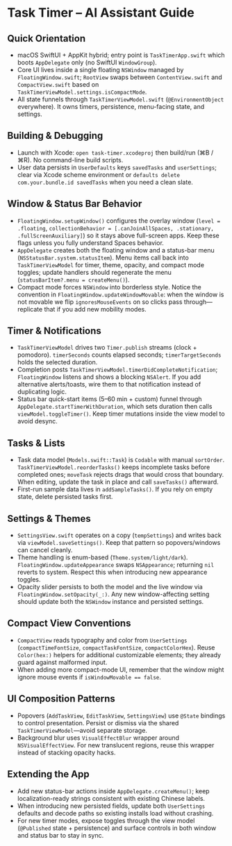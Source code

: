 # Task Timer – AI Assistant Guide

## Quick Orientation
- macOS SwiftUI + AppKit hybrid; entry point is `TaskTimerApp.swift` which boots `AppDelegate` only (no SwiftUI `WindowGroup`).
- Core UI lives inside a single floating `NSWindow` managed by `FloatingWindow.swift`; `RootView` swaps between `ContentView.swift` and `CompactView.swift` based on `TaskTimerViewModel.settings.isCompactMode`.
- All state funnels through `TaskTimerViewModel.swift` (`@EnvironmentObject` everywhere). It owns timers, persistence, menu-facing state, and settings.

## Building & Debugging
- Launch with Xcode: `open task-timer.xcodeproj` then build/run (⌘B / ⌘R). No command-line build scripts.
- User data persists in `UserDefaults` keys `savedTasks` and `userSettings`; clear via Xcode scheme environment or `defaults delete com.your.bundle.id savedTasks` when you need a clean slate.

## Window & Status Bar Behavior
- `FloatingWindow.setupWindow()` configures the overlay window (`level = .floating`, `collectionBehavior = [.canJoinAllSpaces, .stationary, .fullScreenAuxiliary]`) so it stays above full-screen apps. Keep these flags unless you fully understand Spaces behavior.
- `AppDelegate` creates both the floating window and a status-bar menu (`NSStatusBar.system.statusItem`). Menu items call back into `TaskTimerViewModel` for timer, theme, opacity, and compact mode toggles; update handlers should regenerate the menu (`statusBarItem?.menu = createMenu()`).
- Compact mode forces `NSWindow` into borderless style. Notice the convention in `FloatingWindow.updateWindowMovable`: when the window is not movable we flip `ignoresMouseEvents` on so clicks pass through—replicate that if you add new mobility modes.

## Timer & Notifications
- `TaskTimerViewModel` drives two `Timer.publish` streams (clock + pomodoro). `timerSeconds` counts elapsed seconds; `timerTargetSeconds` holds the selected duration.
- Completion posts `TaskTimerViewModel.timerDidCompleteNotification`; `FloatingWindow` listens and shows a blocking `NSAlert`. If you add alternative alerts/toasts, wire them to that notification instead of duplicating logic.
- Status bar quick-start items (5–60 min + custom) funnel through `AppDelegate.startTimerWithDuration`, which sets duration then calls `viewModel.toggleTimer()`. Keep timer mutations inside the view model to avoid desync.

## Tasks & Lists
- Task data model (`Models.swift::Task`) is `Codable` with manual `sortOrder`. `TaskTimerViewModel.reorderTasks()` keeps incomplete tasks before completed ones; `moveTask` rejects drags that would cross that boundary. When editing, update the task in place and call `saveTasks()` afterward.
- First-run sample data lives in `addSampleTasks()`. If you rely on empty state, delete persisted tasks first.

## Settings & Themes
- `SettingsView.swift` operates on a copy (`tempSettings`) and writes back via `viewModel.saveSettings()`. Keep that pattern so popovers/windows can cancel cleanly.
- Theme handling is enum-based (`Theme.system/light/dark`). `FloatingWindow.updateAppearance` swaps `NSAppearance`; returning `nil` reverts to system. Respect this when introducing new appearance toggles.
- Opacity slider persists to both the model and the live window via `FloatingWindow.setOpacity(_:)`. Any new window-affecting setting should update both the `NSWindow` instance and persisted settings.

## Compact View Conventions
- `CompactView` reads typography and color from `UserSettings` (`compactTimeFontSize`, `compactTaskFontSize`, `compactColorHex`). Reuse `Color(hex:)` helpers for additional customizable elements; they already guard against malformed input.
- When adding more compact-mode UI, remember that the window might ignore mouse events if `isWindowMovable == false`.

## UI Composition Patterns
- Popovers (`AddTaskView`, `EditTaskView`, `SettingsView`) use `@State` bindings to control presentation. Persist or dismiss via the shared `TaskTimerViewModel`—avoid separate storage.
- Background blur uses `VisualEffectBlur` wrapper around `NSVisualEffectView`. For new translucent regions, reuse this wrapper instead of stacking opacity hacks.

## Extending the App
- Add new status-bar actions inside `AppDelegate.createMenu()`; keep localization-ready strings consistent with existing Chinese labels.
- When introducing new persisted fields, update both `UserSettings` defaults and decode paths so existing installs load without crashing.
- For new timer modes, expose toggles through the view model (`@Published` state + persistence) and surface controls in both window and status bar to stay in sync.